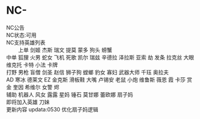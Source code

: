 # NC-
NC公告<br>
NC状态:可用<br>
NC支持英雄列表<br>
　　
上单 剑姬 杰斯 瑞文 提莫 蒙多 狗头 螃蟹<br>
中单 狐狸 火男 蛇女 飞机 死歌 凯尔 瑞兹 辛德拉 泽拉斯 亚索 劫 发条 拉克丝 大眼 维克托 卡特 小法 卡牌 <br>
打野 男枪 盲僧 剑圣 赵信 狮子狗 螳螂 豹女 寡妇 武器大师 千珏 奥拉夫<br>
AD 寒冰 德莱文 EZ 金克斯 滑板鞋 大嘴 卢锡安 老鼠 小炮 维鲁斯 薇恩 霞 卡莎 赏金 奎因 希维尔 女警 烬<br>
辅助 机器人 风女 露露 星妈 锤石 莫甘娜 蕾欧娜 扇子妈<br>
即将加入英雄  刀妹<br> 
更新内容 updata:0530 优化扇子妈逻辑
　
